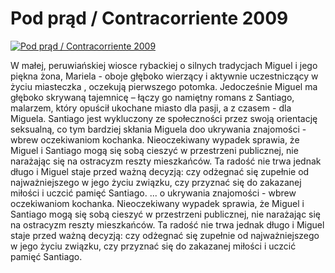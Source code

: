 Pod prąd / Contracorriente 2009 
=============
[![Pod prąd / Contracorriente 2009 ](http://vidos.pl/images/player.gif)](http://vidos.pl/pod-prad-contracorriente-2009)

 W małej, peruwiańskiej wiosce rybackiej o silnych tradycjach Miguel i jego piękna żona, Mariela - oboje głęboko wierzący i aktywnie uczestniczący w życiu miasteczka , oczekują pierwszego potomka. Jedocześnie Miguel ma głęboko skrywaną tajemnicę – łączy go namiętny romans z Santiago, malarzem, który opuścił ukochane miasto dla pasji, a z czasem - dla Miguela. Santiago jest wykluczony ze społeczności przez swoją orientację seksualną, co tym bardziej skłania Miguela doo ukrywania znajomości - wbrew oczekiwaniom kochanka. Nieoczekiwany wypadek sprawia, że Miguel i Santiago mogą się sobą cieszyć w przestrzeni publicznej, nie narażając się na ostracyzm reszty mieszkańców. Ta radość nie trwa jednak długo i Miguel staje przed ważną decyzją: czy odżegnać się zupełnie od najważniejszego w jego życiu związku, czy przyznać się do zakazanej miłości i uczcić pamięć Santiago.   ... o ukrywania znajomości - wbrew oczekiwaniom kochanka. Nieoczekiwany wypadek sprawia, że Miguel i Santiago mogą się sobą cieszyć w przestrzeni publicznej, nie narażając się na ostracyzm reszty mieszkańców. Ta radość nie trwa jednak długo i Miguel staje przed ważną decyzją: czy odżegnać się zupełnie od najważniejszego w jego życiu związku, czy przyznać się do zakazanej miłości i uczcić pamięć Santiago.
